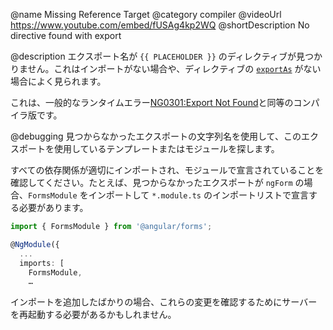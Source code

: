 @name Missing Reference Target
@category compiler
@videoUrl https://www.youtube.com/embed/fUSAg4kp2WQ
@shortDescription No directive found with export

@description
エクスポート名が `{{ PLACEHOLDER }}` のディレクティブが見つかりません。これはインポートがない場合や、ディレクティブの [`exportAs`](https://angular.jp/api/core/Directive#exportAs) がない場合によく見られます。


<div class="alert is-helpful">

これは、一般的なランタイムエラー[NG0301:Export Not Found](errors/NG0301)と同等のコンパイラ版です。

</div>

@debugging
見つからなかったエクスポートの文字列名を使用して、このエクスポートを使用しているテンプレートまたはモジュールを探します。

すべての依存関係が適切にインポートされ、モジュールで宣言されていることを確認してください。たとえば、見つからなかったエクスポートが `ngForm` の場合、`FormsModule` をインポートして `*.module.ts` のインポートリストで宣言する必要があります。


```typescript
import { FormsModule } from '@angular/forms';

@NgModule({
  ...
  imports: [
    FormsModule,
    …
```

インポートを追加したばかりの場合、これらの変更を確認するためにサーバーを再起動する必要があるかもしれません。
